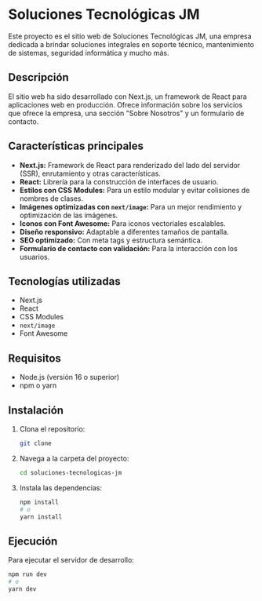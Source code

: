 # Soluciones Tecnológicas JM

Este proyecto es el sitio web de Soluciones Tecnológicas JM, una empresa dedicada a brindar soluciones integrales en soporte técnico, mantenimiento de sistemas, seguridad informática y mucho más.

## Descripción

El sitio web ha sido desarrollado con Next.js, un framework de React para aplicaciones web en producción. Ofrece información sobre los servicios que ofrece la empresa, una sección "Sobre Nosotros" y un formulario de contacto.

## Características principales

*   **Next.js:** Framework de React para renderizado del lado del servidor (SSR), enrutamiento y otras características.
*   **React:** Librería para la construcción de interfaces de usuario.
*   **Estilos con CSS Modules:** Para un estilo modular y evitar colisiones de nombres de clases.
*   **Imágenes optimizadas con `next/image`:** Para un mejor rendimiento y optimización de las imágenes.
*   **Iconos con Font Awesome:** Para iconos vectoriales escalables.
*   **Diseño responsivo:** Adaptable a diferentes tamaños de pantalla.
*   **SEO optimizado:** Con meta tags y estructura semántica.
*   **Formulario de contacto con validación:** Para la interacción con los usuarios.

## Tecnologías utilizadas

*   Next.js
*   React
*   CSS Modules
*   `next/image`
*   Font Awesome

## Requisitos

*   Node.js (versión 16 o superior)
*   npm o yarn

## Instalación

1.  Clona el repositorio:

    ```bash
    git clone
    ```

2.  Navega a la carpeta del proyecto:

    ```bash
    cd soluciones-tecnologicas-jm
    ```

3.  Instala las dependencias:

    ```bash
    npm install
    # o
    yarn install
    ```

## Ejecución

Para ejecutar el servidor de desarrollo:

```bash
npm run dev
# o
yarn dev